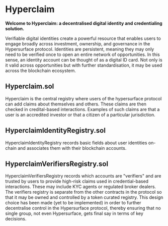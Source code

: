 # Hyperclaim

**Welcome to Hyperclaim: a decentralised digital identity and credentialing solution.**

Verifiable digital identities create a powerful resource that enables users to engage broadly across investment, ownership, and governance in the Hypersurface protocol. Identities are persistent, meaning they may only need to be verified once to open an entire network of opportunities. In this sense, an identity account can be thought of as a digital ID card. Not only is it valid across opportunities but with further standardisation, it may be used across the blockchain ecosystem.

## Hyperclaim.sol

Hyperclaim is the central registry where users of the hypersurface protocol can add claims about themselves and others. These claims are then checked in credital-based interactions. Examples of such claims are that a user is an accredited investor or that a citizen of a particular jurisdiction.

## HyperclaimIdentityRegistry.sol

HyperclaimIdentityRegistry records basic fields about user identities on-chain and associates them with their blockchain accounts. 

## HyperclaimVerifiersRegistry.sol

HyperclaimVerifiersRegistry records which accounts are "verifiers" and are trusted by users to provide high-risk claims used in credential-based interactions. These may include KYC agents or regulated broker dealers. The verifiers registry is separate from the other contracts in the protocol so that it may be owned and controlled by a token curated registry. This design choice has been made (yet to be implemented) in order to further decentralise control in the Hypersurface protocol, thereby ensuring that no single group, not even Hypersurface, gets final say in terms of key decisions.  